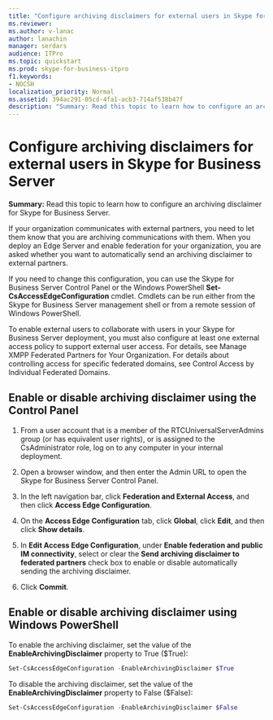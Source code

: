 ```yaml
---
title: "Configure archiving disclaimers for external users in Skype for Business Server"
ms.reviewer: 
ms.author: v-lanac
author: lanachin
manager: serdars
audience: ITPro
ms.topic: quickstart
ms.prod: skype-for-business-itpro
f1.keywords:
- NOCSH
localization_priority: Normal
ms.assetid: 394ac291-05cd-4fa1-acb3-714af538b47f
description: "Summary: Read this topic to learn how to configure an archiving disclaimer for Skype for Business Server."
---
```


# Configure archiving disclaimers for external users in Skype for Business Server
 
**Summary:** Read this topic to learn how to configure an archiving disclaimer for Skype for Business Server.
  
If your organization communicates with external partners, you need to let them know that you are archiving communications with them. When you deploy an Edge Server and enable federation for your organization, you are asked whether you want to automatically send an archiving disclaimer to external partners. 
  
If you need to change this configuration, you can use the Skype for Business Server Control Panel or the Windows PowerShell **Set-CsAccessEdgeConfiguration** cmdlet. Cmdlets can be run either from the Skype for Business Server management shell or from a remote session of Windows PowerShell.
  
To enable external users to collaborate with users in your Skype for Business Server deployment, you must also configure at least one external access policy to support external user access. For details, see Manage XMPP Federated Partners for Your Organization. For details about controlling access for specific federated domains, see Control Access by Individual Federated Domains.
  
## Enable or disable archiving disclaimer using the Control Panel

1. From a user account that is a member of the RTCUniversalServerAdmins group (or has equivalent user rights), or is assigned to the CsAdministrator role, log on to any computer in your internal deployment.
    
2. Open a browser window, and then enter the Admin URL to open the Skype for Business Server Control Panel. 
    
3. In the left navigation bar, click **Federation and External Access**, and then click **Access Edge Configuration**.
    
4. On the **Access Edge Configuration** tab, click **Global**, click **Edit**, and then click **Show details**.
    
5. In **Edit Access Edge Configuration**, under **Enable federation and public IM connectivity**, select or clear the **Send archiving disclaimer to federated partners** check box to enable or disable automatically sending the archiving disclaimer.
    
6. Click **Commit**.
    
## Enable or disable archiving disclaimer using Windows PowerShell

To enable the archiving disclaimer, set the value of the **EnableArchivingDisclaimer** property to True ($True):
  
```powershell
Set-CsAccessEdgeConfiguration -EnableArchivingDisclaimer $True
```

To disable the archiving disclaimer, set the value of the **EnableArchivingDisclaimer** property to False ($False):
  
```powershell
Set-CsAccessEdgeConfiguration -EnableArchivingDisclaimer $False
```


